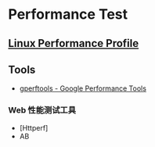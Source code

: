 # Performance Test

## [Linux Performance Profile](Linux/README.md)

## Tools
* [gperftools - Google Performance Tools](https://github.com/gperftools/gperftools)

### Web 性能测试工具
* [Httperf]
* AB
